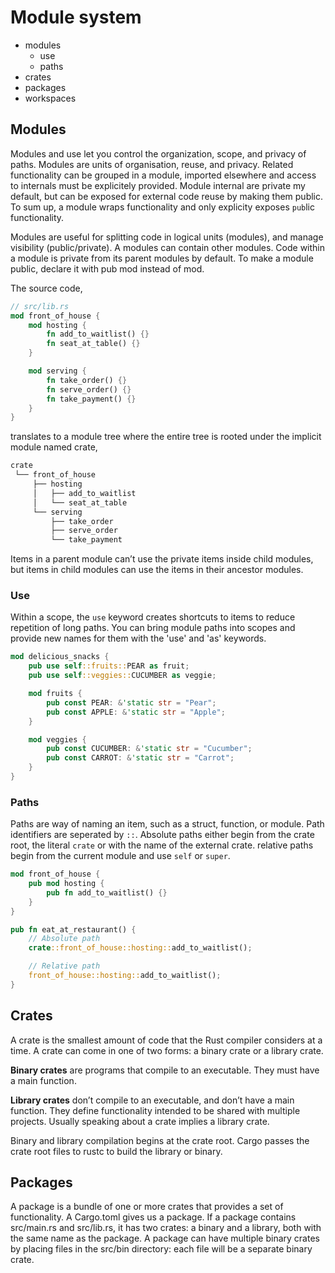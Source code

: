 # Module system

- modules
  - use
  - paths
- crates
- packages
- workspaces

## Modules

Modules and use let you control the organization, scope, and privacy of paths.
Modules are units of organisation, reuse, and privacy.
Related functionality can be grouped in a module, imported elsewhere and access to internals must be explicitely provided.
Module internal are private my default, but can be exposed for external code reuse by making them public.
To sum up, a module wraps functionality and only explicity exposes `pub`lic functionality.

Modules are useful for splitting code in logical units (modules), and manage visibility (public/private).
A modules can contain other modules.
Code within a module is private from its parent modules by default. To make a module public, declare it with pub mod instead of mod.

The source code,

```rust
// src/lib.rs
mod front_of_house {
    mod hosting {
        fn add_to_waitlist() {}
        fn seat_at_table() {}
    }

    mod serving {
        fn take_order() {}
        fn serve_order() {}
        fn take_payment() {}
    }
}
```

translates to a module tree where the entire tree is rooted under the implicit module named crate,

```txt
crate
 └── front_of_house
     ├── hosting
     │   ├── add_to_waitlist
     │   └── seat_at_table
     └── serving
         ├── take_order
         ├── serve_order
         └── take_payment
```

Items in a parent module can’t use the private items inside child modules, but items in child modules can use the items in their ancestor modules. 

### Use

Within a scope, the `use` keyword creates shortcuts to items to reduce repetition of long paths.
You can bring module paths into scopes and provide new names for them with the 'use' and 'as' keywords.

```rust
mod delicious_snacks {
    pub use self::fruits::PEAR as fruit;
    pub use self::veggies::CUCUMBER as veggie;

    mod fruits {
        pub const PEAR: &'static str = "Pear";
        pub const APPLE: &'static str = "Apple";
    }

    mod veggies {
        pub const CUCUMBER: &'static str = "Cucumber";
        pub const CARROT: &'static str = "Carrot";
    }
}
```

### Paths

Paths are way of naming an item, such as a struct, function, or module.
Path identifiers are seperated by `::`.
Absolute paths either begin from the crate root, the literal `crate`
or with the name of the external crate.
relative paths begin from the current module and use `self` or `super`.

```rust
mod front_of_house {
    pub mod hosting {
        pub fn add_to_waitlist() {}
    }
}

pub fn eat_at_restaurant() {
    // Absolute path
    crate::front_of_house::hosting::add_to_waitlist();

    // Relative path
    front_of_house::hosting::add_to_waitlist();
}
```

## Crates

A crate is the smallest amount of code that the Rust compiler considers at a time.
A crate can come in one of two forms: a binary crate or a library crate.

**Binary crates** are programs that compile to an executable.
They must have a main function.

**Library crates** don’t compile to an executable, and don’t have a main function.
They define functionality intended to be shared with multiple projects.
Usually speaking about a crate implies a library crate.

Binary and library compilation begins at the crate root.
Cargo passes the crate root files to rustc to build the library or binary.

## Packages

A package is a bundle of one or more crates that provides a set of functionality.
A Cargo.toml gives us a package.
If a package contains src/main.rs and src/lib.rs, it has two crates: a binary and a library, both with the same name as the package.
A package can have multiple binary crates by placing files in the src/bin directory: each file will be a separate binary crate.